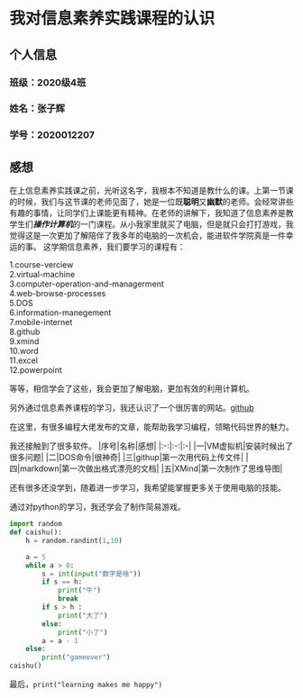 
# 我对信息素养实践课程的认识  
## 个人信息  
### 班级：2020级4班  
### 姓名：张子辉  
### 学号：2020012207  
## 感想  
在上信息素养实践课之前，光听这名字，我根本不知道是教什么的课。上第一节课的时候，我们与这节课的老师见面了，她是一位既**聪明**又**幽默**的老师。会经常讲些有趣的事情，让同学们上课能更有精神。在老师的讲解下，我知道了信息素养是教学生们***操作计算机***的一门课程。从小我家里就买了电脑，但是就只会打打游戏，我觉得这是一次更加了解陪伴了我多年的电脑的一次机会，能进软件学院真是一件幸运的事。
这学期信息素养，我们要学习的课程有：  

1.course-verciew  
2.virtual-machine  
3.computer-operation-and-managerment  
4.web-browse-processes  
5.DOS  
6.information-manegement  
7.mobile-internet  
8.github  
9.xmind  
10.word  
11.excel  
12.powerpoint  

等等，相信学会了这些，我会更加了解电脑，更加有效的利用计算机。

另外通过信息素养课程的学习，我还认识了一个很厉害的网站。[github](https://github.com/)  

在这里，有很多编程大佬发布的文章，能帮助我学习编程，领略代码世界的魅力。  

我还接触到了很多软件。
|序号|名称|感想|
|:-:|:-:|:-|
|一|VM虚拟机|安装时候出了很多问题|
|二|DOS命令|很神奇|
|三|githup|第一次用代码上传文件|
|四|markdown|第一次做出格式漂亮的文档|
|五|XMind|第一次制作了思维导图|

还有很多还没学到，随着进一步学习，我希望能掌握更多关于使用电脑的技能。  

通过对python的学习，我还学会了制作简易游戏。
```python
import random
def caishu():
    h = random.randint(1,10)

    a = 5
    while a > 0:
        s = int(input("数字是啥"))
        if s == h:
            print("牛")
            break
        if s > h :
            print("大了")
        else:
            print("小了")
        a = a - 1
    else:
        print("gameover")
caishu()
```
最后，`print("learning makes me happy")`
